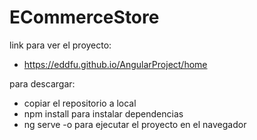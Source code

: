 # ECommerceStore

link para ver el proyecto: 
- https://eddfu.github.io/AngularProject/home

para descargar: 

- copiar el repositorio a local
- npm install para instalar dependencias
- ng serve -o para ejecutar el proyecto en el navegador
